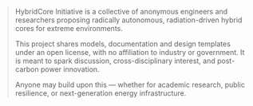 > HybridCore Initiative is a collective of anonymous engineers and researchers proposing radically autonomous, radiation-driven hybrid cores for extreme environments.
>
> This project shares models, documentation and design templates under an open license, with no affiliation to industry or government. It is meant to spark discussion, cross-disciplinary interest, and post-carbon power innovation.
>
> Anyone may build upon this — whether for academic research, public resilience, or next-generation energy infrastructure.
